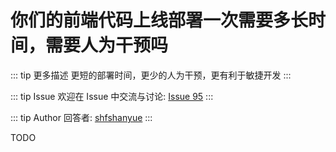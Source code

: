 # 你们的前端代码上线部署一次需要多长时间，需要人为干预吗

::: tip 更多描述 
 更短的部署时间，更少的人为干预，更有利于敏捷开发 
:::

::: tip Issue 
 欢迎在 Issue 中交流与讨论: [Issue 95](https://github.com/shfshanyue/Daily-Question/issues/95) 
:::

::: tip Author 
回答者: [shfshanyue](https://github.com/shfshanyue) 
:::

TODO